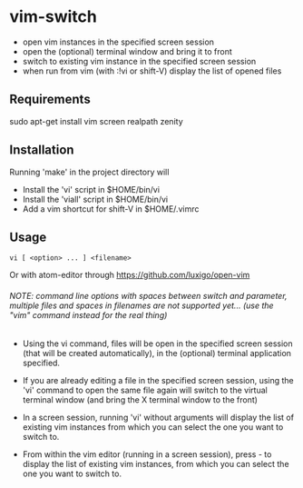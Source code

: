 # vim-switch
* open vim instances in the specified screen session
* open the (optional) terminal window and bring it to front
* switch to existing vim instance in the specified screen session
* when run from vim (with :!vi or shift-V) display the list of opened files

## Requirements
  sudo apt-get install vim screen realpath zenity

## Installation

  Running 'make' in the project directory will
  - Install the 'vi' script in $HOME/bin/vi
  - Install the 'viall' script in $HOME/bin/vi
  - Add a vim shortcut for shift-V in $HOME/.vimrc

## Usage

```vi [ <option> ... ] <filename>```

Or with atom-editor through https://github.com/luxigo/open-vim

###### NOTE: command line options with spaces between switch and parameter, multiple files and spaces in filenames are not supported yet... (use the "vim" command instead for the real thing)

* Using the vi command, files will be open in the specified screen session (that will be created automatically), in the (optional) terminal application specified.

* If you are already editing a file in the specified screen session, using the 'vi' command to open the same file again will switch to the virtual terminal window (and bring the X terminal window to the front)

* In a screen session, running 'vi' without arguments will display the list of existing vim instances from which you can select the one you want to switch to.

* From within the vim editor (running in a screen session), press <shift>-<V> to display the list of existing vim instances, from which you can select the one you want to switch to.

